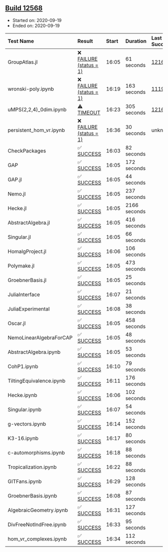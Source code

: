 ## [Build 12568](https://oscarci.mathematik.uni-kl.de/job/oscar/12568/)

* Started on: 2020-09-19
* Ended on: 2020-09-19

| Test Name    | Result | Start | Duration | Last Success | First Failure |
|:-------------|:-------|:------|:---------|:-------------|:--------------|
| GroupAtlas.jl | ❌ [FAILURE (status = 1)](https://oscarci.mathematik.uni-kl.de/job/oscar/12568/artifact/logs/build-12568/GroupAtlas.jl.log) | 16:05 | 61 seconds | [12167](https://oscarci.mathematik.uni-kl.de/job/oscar/12167/) | [12168](https://oscarci.mathematik.uni-kl.de/job/oscar/12168/) |
| wronski-poly.ipynb | ❌ [FAILURE (status = 1)](https://oscarci.mathematik.uni-kl.de/job/oscar/12568/artifact/logs/build-12568/wronski-poly.ipynb.log) | 16:19 | 163 seconds | [11192](https://oscarci.mathematik.uni-kl.de/job/oscar/11192/) | [11193](https://oscarci.mathematik.uni-kl.de/job/oscar/11193/) |
| uMPS(2,2,4)_0dim.ipynb | ⚠ [TIMEOUT](https://oscarci.mathematik.uni-kl.de/job/oscar/12568/artifact/logs/build-12568/uMPS-2-2-4-_0dim.ipynb.log) | 16:23 | 305 seconds | [12167](https://oscarci.mathematik.uni-kl.de/job/oscar/12167/) | [12168](https://oscarci.mathematik.uni-kl.de/job/oscar/12168/) |
| persistent_hom_vr.ipynb | ❌ [FAILURE (status = 1)](https://oscarci.mathematik.uni-kl.de/job/oscar/12568/artifact/logs/build-12568/persistent_hom_vr.ipynb.log) | 16:36 | 30 seconds | unknown | unknown |
| CheckPackages | ✅ [SUCCESS](https://oscarci.mathematik.uni-kl.de/job/oscar/12568/artifact/logs/build-12568/CheckPackages.log) | 16:03 | 82 seconds |  |  |
| GAP | ✅ [SUCCESS](https://oscarci.mathematik.uni-kl.de/job/oscar/12568/artifact/logs/build-12568/GAP.log) | 16:05 | 172 seconds |  |  |
| GAP.jl | ✅ [SUCCESS](https://oscarci.mathematik.uni-kl.de/job/oscar/12568/artifact/logs/build-12568/GAP.jl.log) | 16:05 | 44 seconds |  |  |
| Nemo.jl | ✅ [SUCCESS](https://oscarci.mathematik.uni-kl.de/job/oscar/12568/artifact/logs/build-12568/Nemo.jl.log) | 16:05 | 237 seconds |  |  |
| Hecke.jl | ✅ [SUCCESS](https://oscarci.mathematik.uni-kl.de/job/oscar/12568/artifact/logs/build-12568/Hecke.jl.log) | 16:05 | 2166 seconds |  |  |
| AbstractAlgebra.jl | ✅ [SUCCESS](https://oscarci.mathematik.uni-kl.de/job/oscar/12568/artifact/logs/build-12568/AbstractAlgebra.jl.log) | 16:05 | 416 seconds |  |  |
| Singular.jl | ✅ [SUCCESS](https://oscarci.mathematik.uni-kl.de/job/oscar/12568/artifact/logs/build-12568/Singular.jl.log) | 16:05 | 66 seconds |  |  |
| HomalgProject.jl | ✅ [SUCCESS](https://oscarci.mathematik.uni-kl.de/job/oscar/12568/artifact/logs/build-12568/HomalgProject.jl.log) | 16:06 | 106 seconds |  |  |
| Polymake.jl | ✅ [SUCCESS](https://oscarci.mathematik.uni-kl.de/job/oscar/12568/artifact/logs/build-12568/Polymake.jl.log) | 16:05 | 473 seconds |  |  |
| GroebnerBasis.jl | ✅ [SUCCESS](https://oscarci.mathematik.uni-kl.de/job/oscar/12568/artifact/logs/build-12568/GroebnerBasis.jl.log) | 16:05 | 25 seconds |  |  |
| JuliaInterface | ✅ [SUCCESS](https://oscarci.mathematik.uni-kl.de/job/oscar/12568/artifact/logs/build-12568/JuliaInterface.log) | 16:07 | 21 seconds |  |  |
| JuliaExperimental | ✅ [SUCCESS](https://oscarci.mathematik.uni-kl.de/job/oscar/12568/artifact/logs/build-12568/JuliaExperimental.log) | 16:08 | 38 seconds |  |  |
| Oscar.jl | ✅ [SUCCESS](https://oscarci.mathematik.uni-kl.de/job/oscar/12568/artifact/logs/build-12568/Oscar.jl.log) | 16:05 | 458 seconds |  |  |
| NemoLinearAlgebraForCAP | ✅ [SUCCESS](https://oscarci.mathematik.uni-kl.de/job/oscar/12568/artifact/logs/build-12568/NemoLinearAlgebraForCAP.log) | 16:05 | 48 seconds |  |  |
| AbstractAlgebra.ipynb | ✅ [SUCCESS](https://oscarci.mathematik.uni-kl.de/job/oscar/12568/artifact/logs/build-12568/AbstractAlgebra.ipynb.log) | 16:05 | 53 seconds |  |  |
| CohP1.ipynb | ✅ [SUCCESS](https://oscarci.mathematik.uni-kl.de/job/oscar/12568/artifact/logs/build-12568/CohP1.ipynb.log) | 16:10 | 79 seconds |  |  |
| TiltingEquivalence.ipynb | ✅ [SUCCESS](https://oscarci.mathematik.uni-kl.de/job/oscar/12568/artifact/logs/build-12568/TiltingEquivalence.ipynb.log) | 16:11 | 176 seconds |  |  |
| Hecke.ipynb | ✅ [SUCCESS](https://oscarci.mathematik.uni-kl.de/job/oscar/12568/artifact/logs/build-12568/Hecke.ipynb.log) | 16:06 | 102 seconds |  |  |
| Singular.ipynb | ✅ [SUCCESS](https://oscarci.mathematik.uni-kl.de/job/oscar/12568/artifact/logs/build-12568/Singular.ipynb.log) | 16:07 | 54 seconds |  |  |
| g-vectors.ipynb | ✅ [SUCCESS](https://oscarci.mathematik.uni-kl.de/job/oscar/12568/artifact/logs/build-12568/g-vectors.ipynb.log) | 16:14 | 152 seconds |  |  |
| K3-16.ipynb | ✅ [SUCCESS](https://oscarci.mathematik.uni-kl.de/job/oscar/12568/artifact/logs/build-12568/K3-16.ipynb.log) | 16:17 | 80 seconds |  |  |
| c-automorphisms.ipynb | ✅ [SUCCESS](https://oscarci.mathematik.uni-kl.de/job/oscar/12568/artifact/logs/build-12568/c-automorphisms.ipynb.log) | 16:18 | 88 seconds |  |  |
| Tropicalization.ipynb | ✅ [SUCCESS](https://oscarci.mathematik.uni-kl.de/job/oscar/12568/artifact/logs/build-12568/Tropicalization.ipynb.log) | 16:22 | 88 seconds |  |  |
| GITFans.ipynb | ✅ [SUCCESS](https://oscarci.mathematik.uni-kl.de/job/oscar/12568/artifact/logs/build-12568/GITFans.ipynb.log) | 16:29 | 128 seconds |  |  |
| GroebnerBasis.ipynb | ✅ [SUCCESS](https://oscarci.mathematik.uni-kl.de/job/oscar/12568/artifact/logs/build-12568/GroebnerBasis.ipynb.log) | 16:08 | 87 seconds |  |  |
| AlgebraicGeometry.ipynb | ✅ [SUCCESS](https://oscarci.mathematik.uni-kl.de/job/oscar/12568/artifact/logs/build-12568/AlgebraicGeometry.ipynb.log) | 16:31 | 127 seconds |  |  |
| DivFreeNotIndFree.ipynb | ✅ [SUCCESS](https://oscarci.mathematik.uni-kl.de/job/oscar/12568/artifact/logs/build-12568/DivFreeNotIndFree.ipynb.log) | 16:33 | 95 seconds |  |  |
| hom_vr_complexes.ipynb | ✅ [SUCCESS](https://oscarci.mathematik.uni-kl.de/job/oscar/12568/artifact/logs/build-12568/hom_vr_complexes.ipynb.log) | 16:34 | 112 seconds |  |  |

